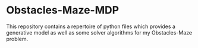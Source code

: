# Obstacles-Maze-MDP
This repository contains a repertoire of python files which provides a generative model as well as some solver algorithms for my Obstacles-Maze problem.
